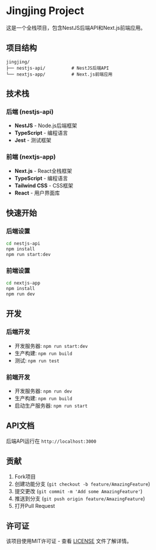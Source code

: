 # Jingjing Project

这是一个全栈项目，包含NestJS后端API和Next.js前端应用。

## 项目结构

```
jingjing/
├── nestjs-api/          # NestJS后端API
└── nextjs-app/          # Next.js前端应用
```

## 技术栈

### 后端 (nestjs-api)
- **NestJS** - Node.js后端框架
- **TypeScript** - 编程语言
- **Jest** - 测试框架

### 前端 (nextjs-app)
- **Next.js** - React全栈框架
- **TypeScript** - 编程语言
- **Tailwind CSS** - CSS框架
- **React** - 用户界面库

## 快速开始

### 后端设置

```bash
cd nestjs-api
npm install
npm run start:dev
```

### 前端设置

```bash
cd nextjs-app
npm install
npm run dev
```

## 开发

### 后端开发
- 开发服务器: `npm run start:dev`
- 生产构建: `npm run build`
- 测试: `npm run test`

### 前端开发
- 开发服务器: `npm run dev`
- 生产构建: `npm run build`
- 启动生产服务器: `npm run start`

## API文档

后端API运行在 `http://localhost:3000`

## 贡献

1. Fork项目
2. 创建功能分支 (`git checkout -b feature/AmazingFeature`)
3. 提交更改 (`git commit -m 'Add some AmazingFeature'`)
4. 推送到分支 (`git push origin feature/AmazingFeature`)
5. 打开Pull Request

## 许可证

该项目使用MIT许可证 - 查看 [LICENSE](LICENSE) 文件了解详情。